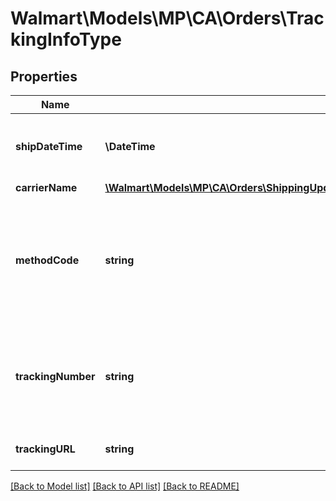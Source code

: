 # Walmart\Models\MP\CA\Orders\TrackingInfoType

## Properties

Name | Type | Description | Notes
------------ | ------------- | ------------- | -------------
**shipDateTime** | **\DateTime** | The date the package was shipped |
**carrierName** | [**\Walmart\Models\MP\CA\Orders\ShippingUpdatesCARequestOrderLinesOrderLineInnerOrderLineStatusesOrderLineStatusInnerTrackingInfoCarrierName**](ShippingUpdatesCARequestOrderLinesOrderLineInnerOrderLineStatusesOrderLineStatusInnerTrackingInfoCarrierName.md) |  |
**methodCode** | **string** | The shipping method. Can be one of the following: Standard, Express, Oneday, or Freight |
**trackingNumber** | **string** | The shipment tracking number required for all non-Lettermail shipments |
**trackingURL** | **string** | The URL for tracking the shipment | [optional]


[[Back to Model list]](./) [[Back to API list]](../../../../../README.md#supported-apis) [[Back to README]](../../../../../README.md)
